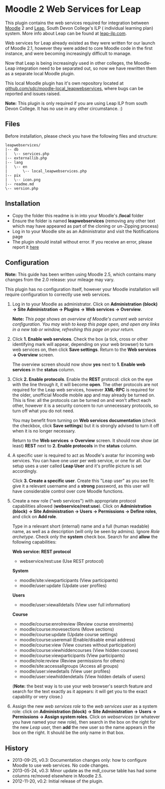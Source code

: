 # Moodle 2 Web Services for Leap

This plugin contains the web services required for integration between [Moodle](http://moodle.org) 2 and [Leap](http://leap-ilp.com), South Devon College's ILP ( individual learning plan) system. More info about Leap can be found at [leap-ilp.com](http://leap-ilp.com).

Web services for Leap already existed as they were written for our launch of Moodle 2.1, however they were added to core Moodle code in the first instance, and were becoming increasingly difficult to manage.

Now that Leap is being increasingly used in other colleges, the Moodle-Leap integration need to be separated out, so now we have rewritten them as a separate local Moodle plugin.

This local Moodle plugin has it's own repository located at [github.com/sdc/moodle-local_leapwebservices](https://github.com/sdc/moodle-local_leapwebservices), where bugs can be reported and issues raised.

**Note:** This plugin is only required if you are using Leap ILP from south Devon College. It has no use in any other circumstance. :)

## Files

Before installation, please check you have the following files and structure:

    leapwebservices/
    |-- db
    |   \-- services.php
    |-- externallib.php
    |-- lang
    |   \-- en
    |       \-- local_leapwebservices.php
    |-- pix
    |   \-- icon.png
    |-- readme.md
    \-- version.php


## Installation

* Copy the folder this readme is in into your Moodle's **/local** folder
* Ensure the folder is named **leapwebservices** (removing any other text which may have appeared as part of the cloning or un-Zipping process)
* Log in to your Moodle site as an Administrator and visit the Notifications page
* The plugin should install without error. If you receive an error, please report it [here](https://github.com/sdc/moodle-local_leapwebservices/issues)

## Configuration

**Note:** This guide has been written using Moodle 2.5, which contains many changes from the 2.0 release: your mileage may vary.

This plugin has no configuration itself, however your Moodle installation will require configuration to correctly use web services. 

1.  Log in to your Moodle as administrator. Click on **Administration (block) &rarr; Site Administration &rarr; Plugins &rarr; Web services &rarr; Overview**.

    **Note:** *This page shows an overview of Moodle's current web service configuration. You may wish to keep this page open, and open any links in a new tab or window, refreshing this page on your return.*

2.  Click **1. Enable web services**. Check the box (a tick, cross or other identifying mark will appear, depending on your web browser) to turn web services on, then click **Save settings**. Return to the **Web services &rarr; Overview** screen.

    The overview screen should now show **yes** next to **1. Enable web services** in the **status** column.

3.  Click **2. Enable protocols**. Enable the **REST** protocol: click on the eye with the line through it, it will become **open**.  The other protocols are not required for the Leap web services, however **XML-RPC** is required for the older, unofficial Moodle mobile app and may already be turned on. This is fine: all the protocols can be turned on and won't affect each other, however it is a security concern to run unnecessary protocols, so turn off what you do not need. 

    You may benefit from turning on **Web services documentation** (check the checkbox, click **Save settings**) but it is strongly advised to turn it off when it is no longer necessary.

    Return to the **Web services &rarr; Overview** screen. It should now show (at least) **REST** next to **2. Enable protocols** in the **status** column.

4.  A specific user is required to act as Moodle's avatar for incoming web services. You can have one user per web service, or one for all. Our setup uses a user called **Leap User** and it's profile picture is set accordingly.

    Click **3. Create a specific user**.  Create this "Leap user" as you see fit: give it a relevant username and a **strong** password, as this user will have considerable control over core Moodle functions. 

5.  Create a new role ("web services") with appropriate protocol capabilities allowed (**webservice/rest:use**). Click on **Administration (block) &rarr; Site Administration &rarr; Users &rarr; Permissions &rarr; Define roles**, and click on **Add role**.

    Type in a relevant short (internal) name and a full (human readable) name, as well as a description (will only be seen by admins).  Ignore *Role archetype*. Check only the **system** check box. Search for and **allow** the following capabilities:

    **Web service: REST protocol**
    * webservice/rest:use (Use REST protocol)
    
    **System**
    * moodle/site:viewparticipants (View participants) 
    * moodle/user:update (Update user profiles)

    **Users**
    * moodle/user:viewalldetails (View user full information)

    **Course**
    * moodle/course:enrolreview (Review course enrolments)
    * moodle/course:movesections (Move sections)
    * moodle/course:update (Update course settings)
    * moodle/course:useremail (Enable/disable email address)
    * moodle/course:view (View courses without participation)
    * moodle/course:viewhiddencourses (View hidden courses)
    * moodle/course:viewparticipants (View participants)
    * moodle/role:review (Review permissions for others)
    * moodle/site:accessallgroups (Access all groups)
    * moodle/user:viewdetails (View user profiles)
    * moodle/user:viewhiddendetails (View hidden details of users)

	(**Note:** the best way is to use your web browser's search feature and search for the text exactly as it appears: it will get you to the exact capability or very close.)

6.  Assign the new *web services role* to the *web services user* as a system role: click on **Administration (block) &rarr; Site Administration &rarr; Users &rarr; Permissions &rarr; Assign system roles**.  Click on *webservices* (or whatever you have named your new role), then search in the box on the right for the new *Leap use*r, then **add** the new user so the name appears in the box on the right.  It should be the only name in that box.


## History

* 2013-09-25, v0.3: Documentation changes only: how to configure Moodle to use web services. No code changes.
* 2013-05-24, v0.3: Minor update as the mdl_course table has had some columns re/moved elsewhere in Moodle 2.5.
* 2012-11-20, v0.2: Initial release of the plugin.
